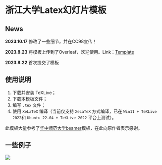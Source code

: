 # 浙江大学Latex幻灯片模板

## News

**2023.10.17** 修改了一些细节，并在CC98宣传！

**2023.8.23** 将模板上传到了Overleaf，欢迎使用。Link：[Template](https://www.overleaf.com/latex/templates/zhe-jiang-da-xue-beamer-mo-ban-zju-beamer-template/jhtfvynrcbrg)

**2023.8.22** 首次提交了模板

## 使用说明
1. 下载并安装 TeXLive；
2. 下载本模板文件；
3. 编写 ```.tex``` 文件；
4. 使用 ```XeLaTeX``` 编译（当前仅支持 ```XeLaTeX``` 方式编译，已在 ```Win11 +
TeXLive 2022```和 ```Ubuntu 22.04 + TeXLive 2022``` 平台上测试）。


此模板大量参考了[华中师范大学beamer](https://github.com/K-JW/CCNU_BeamerTemplate)模板，在此向原作者表示感谢。

## 一些例子
![](https://github.com/qiyuan-chen/ZJU-Beamer-Template/blob/main/figures/ZJU_BeamerTemplate_page-0001.jpg)
